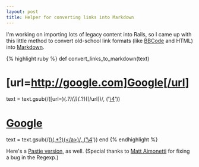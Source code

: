 ```yaml
--- 
layout: post
title: Helper for converting links into Markdown
---
```

I'm working on importing lots of legacy content into Rails, so I came up with this little method to convert old-school link formats (like [BBCode](http://en.wikipedia.org/wiki/BBCode) and HTML) into [Markdown](http://daringfireball.net/projects/markdown/).

{% highlight ruby %}
def convert_links_to_markdown(text)
  # [url=http://google.com]Google[/url]
  text = text.gsub(/(\[url\=)(.*?)(\])(.*?)(\[\/url\])/, ('[\4](\2)'))
    
  # <a href="http://google.com">Google</a>
  text = text.gsub(/(<a href=")(.*?)(">)(.*?)(<\/a>)/, ('[\4](\2)'))
end
{% endhighlight %}

Here's a [Pastie version](http://pastie.caboo.se/170623), as well. (Special thanks to [Matt Aimonetti](http://railsontherun.com/) for fixing a bug in the Regexp.)
